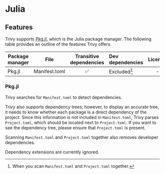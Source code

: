 # Julia

## Features

Trivy supports [Pkg.jl](https://pkgdocs.julialang.org/v1/), which is the Julia package manager.
The following table provides an outline of the features Trivy offers.

| Package manager | File          | Transitive dependencies | Dev dependencies | License | Dependency graph | Position |
| --------------- | ------------- | :---------------------: | :--------------- | :-----: | :--------------: | :------: |
| Pkg.jl          | Manifest.toml |            ✅            | Excluded[^1]     |    -    |        ✅         |    ✅     |

### Pkg.jl

Trivy searches for `Manifest.toml` to detect dependencies.

Trivy also supports dependency trees; however, to display an accurate tree, it needs to know whether each package is a direct dependency of the project.
Since this information is not included in `Manifest.toml`, Trivy parses `Project.toml`, which should be located next to `Project.toml`.
If you want to see the dependency tree, please ensure that `Project.toml` is present.

Scanning `Manifest.toml` and `Project.toml` together also removes developer dependencies.

Dependency extensions are currently ignored.

[^1]: When you scan `Manifest.toml` and `Project.toml` together.
